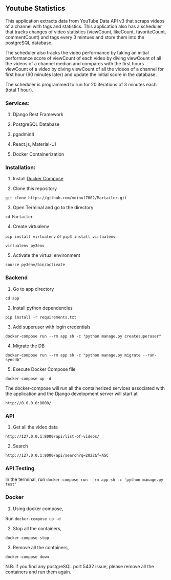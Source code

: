 ## Youtube Statistics

This application extracts data from YouTube Data API v3 that scraps videos of a channel with tags and statistics. This application also has a scheduler that tracks changes of video statistics (viewCount, likeCount, favoriteCount, commentCount) and tags every 3 mintues and store them into the postgreSQL database.

The scheduler also tracks the video performance by taking an initial performance score of viewCount of each video by diving viewCount of all the videos of a channel median and compares with the first hours viewCount of a video by diving viewCount of all the videos of a channel for first hour (60 minutes later) and update the initial score in the database.

The scheduler is programmed to run for 20 iterations of 3 minutes each (total 1 hour).


### Services:

1. Django Rest Framework
   
2. PostgreSQL Database
   
3. pgadmin4
   
4. React.js, Material-UI
   
5. Docker Containerization


### Installation:

1. Install [Docker Compose](https://docs.docker.com/compose/install/)

2. Clone this repository

`git clone https://github.com/moinul7002/Martailer.git`

3. Open Terminal and go to the directory

`cd Martailer`

4. Create virtualenv

`pip install virtualenv` or `pip3 install virtualenv`

`virtualenv py3env`

5. Activate the virtual environment

`source py3env/bin/activate`

### Backend

1. Go to app directory

`cd app`

2. Install python dependencies

`pip install -r requirements.txt`

3. Add superuser with login credentials

`docker-compose run --rm app sh -c "python manage.py createsuperuser"`

4. Migrate the DB

`docker-compose run --rm app sh -c "python manage.py migrate --run-syncdb"`

5. Execute Docker Compose file

`docker-compose up -d`

The docker-compose will run all the containerized services associated with the application and the Django development server will start at

`http://0.0.0.0:8000/`


### API

1. Get all the video data

`http://127.0.0.1:8000/api/list-of-videos/`

2. Search

`http://127.0.0.1:8000/api/search?q=2022&f=ASC`


### API Testing

In the terminal, run `docker-compose run --rm app sh -c 'python manage.py test'`


### Docker

1. Using docker compose,

Run `docker-compose up -d`

2. Stop all the containers,

`docker-compose stop`

3. Remove all the containers,

`docker-compose down`


N.B: if you find any postgreSQL port 5432 issue, please remove all the containers and run them again.



